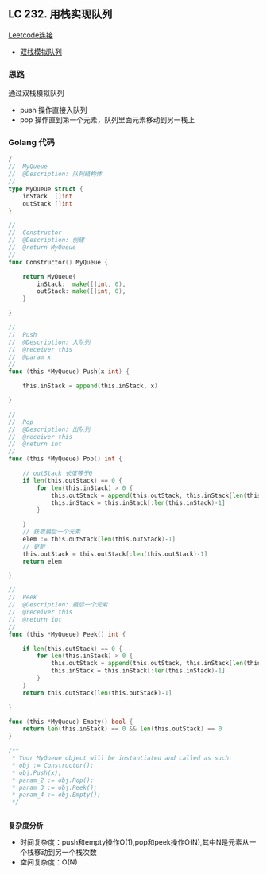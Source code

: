 ## LC 232. 用栈实现队列
[Leetcode连接](https://leetcode.cn/problems/implement-queue-using-stacks/)

- [双栈模拟队列](#solution1)

### <span id="solution1">思路</span>
通过双栈模拟队列
- push 操作直接入队列
- pop 操作直到第一个元素，队列里面元素移动到另一栈上

### Golang 代码

``` go
/
//  MyQueue
//  @Description: 队列结构体
//
type MyQueue struct {
	inStack  []int
	outStack []int
}

//
//  Constructor
//  @Description: 创建
//  @return MyQueue
//
func Constructor() MyQueue {

	return MyQueue{
		inStack:  make([]int, 0),
		outStack: make([]int, 0),
	}

}

//
//  Push
//  @Description: 入队列
//  @receiver this
//  @param x
//
func (this *MyQueue) Push(x int) {

	this.inStack = append(this.inStack, x)

}

//
//  Pop
//  @Description: 出队列
//  @receiver this
//  @return int
//
func (this *MyQueue) Pop() int {

	// outStack 长度等于0
	if len(this.outStack) == 0 {
		for len(this.inStack) > 0 {
			this.outStack = append(this.outStack, this.inStack[len(this.inStack)-1])
			this.inStack = this.inStack[:len(this.inStack)-1]
		}

	}
	// 获取最后一个元素
	elem := this.outStack[len(this.outStack)-1]
	// 更新
	this.outStack = this.outStack[:len(this.outStack)-1]
	return elem

}

//
//  Peek
//  @Description: 最后一个元素
//  @receiver this
//  @return int
//
func (this *MyQueue) Peek() int {

	if len(this.outStack) == 0 {
		for len(this.inStack) > 0 {
			this.outStack = append(this.outStack, this.inStack[len(this.inStack)-1])
			this.inStack = this.inStack[:len(this.inStack)-1]
		}
	}
	return this.outStack[len(this.outStack)-1]

}

func (this *MyQueue) Empty() bool {
	return len(this.inStack) == 0 && len(this.outStack) == 0
}

/**
 * Your MyQueue object will be instantiated and called as such:
 * obj := Constructor();
 * obj.Push(x);
 * param_2 := obj.Pop();
 * param_3 := obj.Peek();
 * param_4 := obj.Empty();
 */



```

**复杂度分析**
- 时间复杂度：push和empty操作O(1),pop和peek操作O(N),其中N是元素从一个栈移动到另一个栈次数
- 空间复杂度：O(N) 